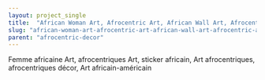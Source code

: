 ```yaml
---
layout: project_single
title:  "African Woman Art, Afrocentric Art, African Wall Art, Afrocentric Art, Afrocentric Decor, African American Art"
slug: "african-woman-art-afrocentric-art-african-wall-art-afrocentric-art-afrocentric-decor-african-american-art"
parent: "afrocentric-decor"
---
```

Femme africaine Art, afrocentriques Art, sticker africain, Art afrocentriques, afrocentriques décor, Art africain-américain